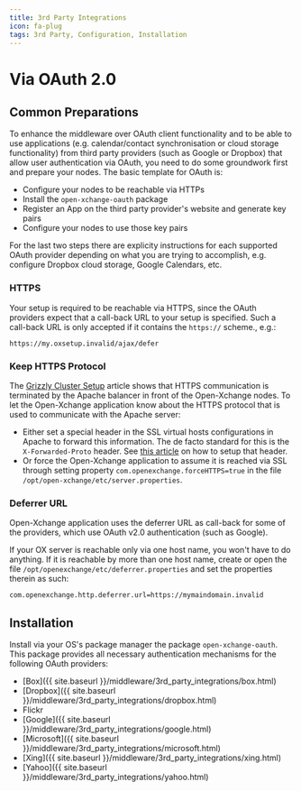 ```yaml
---
title: 3rd Party Integrations
icon: fa-plug
tags: 3rd Party, Configuration, Installation
---
```


# Via OAuth 2.0

## Common Preparations

To enhance the middleware over OAuth client functionality and to be able to use applications (e.g. calendar/contact synchronisation or cloud storage functionality) from third party providers (such as Google or Dropbox) that allow user authentication via OAuth, you need to do some groundwork first and prepare your nodes. The basic template for OAuth is:

 * Configure your nodes to be reachable via HTTPs
 * Install the `open-xchange-oauth` package
 * Register an App on the third party provider's website and generate key pairs
 * Configure your nodes to use those key pairs

For the last two steps there are explicity instructions for each supported OAuth provider depending on what you are trying to accomplish, e.g. configure Dropbox cloud storage, Google Calendars, etc.

### HTTPS

Your setup is required to be reachable via HTTPS, since the OAuth providers expect that a call-back URL to your setup is specified. Such a call-back URL is only accepted if it contains the `https://` scheme., e.g.:

 `https://my.oxsetup.invalid/ajax/defer`
 
### Keep HTTPS Protocol

The [Grizzly Cluster Setup](http://oxpedia.org/wiki/index.php?title=AppSuite:Grizzly#Cluster_setup) article shows that HTTPS communication is terminated by the Apache balancer in front of the Open-Xchange nodes. To let the Open-Xchange application know about the HTTPS protocol that is used to communicate with the Apache server:

* Either set a special header in the SSL virtual hosts configurations in Apache to forward this information. The de facto standard for this is the `X-Forwarded-Proto` header. See [this article](http://oxpedia.org/wiki/index.php?title=AppSuite:Grizzly#X-FORWARDED-PROTO_Header) on how to setup that header.
* Or force the Open-Xchange application to assume it is reached via SSL through setting property `com.openexchange.forceHTTPS=true` in the file `/opt/open-xchange/etc/server.properties`.

### Deferrer URL

Open-Xchange application uses the deferrer URL as call-back for some of the providers, which use OAuth v2.0 authentication (such as Google).

If your OX server is reachable only via one host name, you won't have to do anything. If it is reachable by more than one host name, create or open the file `/opt/openexchange/etc/deferrer.properties` and set the properties therein as such:

 `com.openexchange.http.deferrer.url=https://mymaindomain.invalid`

## Installation

Install via your OS's package manager the package `open-xchange-oauth`. This package provides all necessary authentication mechanisms for the following OAuth providers:

* [Box]({{ site.baseurl }}/middleware/3rd_party_integrations/box.html)
* [Dropbox]({{ site.baseurl }}/middleware/3rd_party_integrations/dropbox.html)
* Flickr
* [Google]({{ site.baseurl }}/middleware/3rd_party_integrations/google.html)
* [Microsoft]({{ site.baseurl }}/middleware/3rd_party_integrations/microsoft.html)
* [Xing]({{ site.baseurl }}/middleware/3rd_party_integrations/xing.html)
* [Yahoo]({{ site.baseurl }}/middleware/3rd_party_integrations/yahoo.html)
